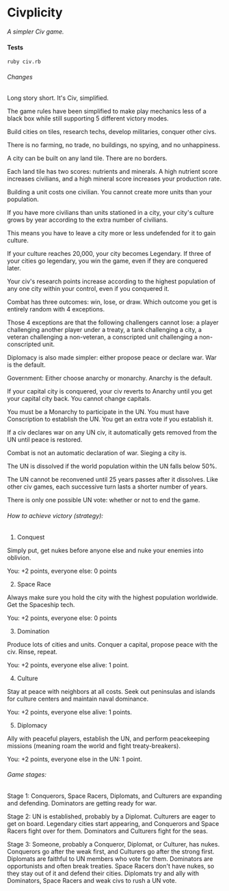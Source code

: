 Civplicity
==========

*A simpler Civ game.*

#### Tests

`ruby civ.rb`

###### Changes

Long story short. It's Civ, simplified.

The game rules have been simplified to make play mechanics less of a black box while still supporting 5 different victory modes.

Build cities on tiles, research techs, develop militaries, conquer other civs.

There is no farming, no trade, no buildings, no spying, and no unhappiness.

A city can be built on any land tile. There are no borders.

Each land tile has two scores: nutrients and minerals. A high nutrient score increases civilians, and a high mineral score increases your production rate.

Building a unit costs one civilian. You cannot create more units than your population.

If you have more civilians than units stationed in a city, your city's culture grows by year according to the extra number of civilians.

This means you have to leave a city more or less undefended for it to gain culture.

If your culture reaches 20,000, your city becomes Legendary. If three of your cities go legendary, you win the game, even if they are conquered later.

Your civ's research points increase according to the highest population of any one city within your control, even if you conquered it.

Combat has three outcomes: win, lose, or draw. Which outcome you get is entirely random with 4 exceptions.

Those 4 exceptions are that the following challengers cannot lose: a player challenging another player under a treaty, a tank challenging a city, a veteran challenging a non-veteran, a conscripted unit challenging a non-conscripted unit.

Diplomacy is also made simpler: either propose peace or declare war. War is the default.

Government: Either choose anarchy or monarchy. Anarchy is the default.

If your capital city is conquered, your civ reverts to Anarchy until you get your capital city back. You cannot change capitals.

You must be a Monarchy to participate in the UN. You must have Conscription to establish the UN. You get an extra vote if you establish it.

If a civ declares war on any UN civ, it automatically gets removed from the UN until peace is restored.

Combat is not an automatic declaration of war. Sieging a city is.

The UN is dissolved if the world population within the UN falls below 50%.

The UN cannot be reconvened until 25 years passes after it dissolves. Like other civ games, each successive turn lasts a shorter number of years.

There is only one possible UN vote: whether or not to end the game.

###### How to achieve victory (strategy):

1) Conquest

Simply put, get nukes before anyone else and nuke your enemies into oblivion.

You: +2 points, everyone else: 0 points

2) Space Race

Always make sure you hold the city with the highest population worldwide. Get the Spaceship tech.

You: +2 points, everyone else: 0 points

3) Domination

Produce lots of cities and units. Conquer a capital, propose peace with the civ. Rinse, repeat.

You: +2 points, everyone else alive: 1 point.

4) Culture

Stay at peace with neighbors at all costs. Seek out peninsulas and islands for culture centers and maintain naval dominance.

You: +2 points, everyone else alive: 1 points.

5) Diplomacy

Ally with peaceful players, establish the UN, and perform peacekeeping missions (meaning roam the world and fight treaty-breakers).

You: +2 points, everyone else in the UN: 1 point.

###### Game stages:

Stage 1: Conquerors, Space Racers, Diplomats, and Culturers are expanding and defending. Dominators are getting ready for war.

Stage 2: UN is established, probably by a Diplomat. Culturers are eager to get on board. Legendary cities start appearing, and Conquerors and Space Racers fight over for them. Dominators and Culturers fight for the seas.

Stage 3: Someone, probably a Conqueror, Diplomat, or Culturer, has nukes. Conquerors go after the weak first, and Culturers go after the strong first. Diplomats are faithful to UN members who vote for them. Dominators are opportunists and often break treaties. Space Racers don't have nukes, so they stay out of it and defend their cities. Diplomats try and ally with Dominators, Space Racers and weak civs to rush a UN vote.
